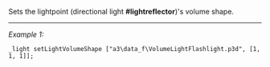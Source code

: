 Sets the lightpoint (directional light **#lightreflector**)'s volume shape.


---
*Example 1:*
```sqf
_light setLightVolumeShape ["a3\data_f\VolumeLightFlashlight.p3d", [1, 1, 1]];
```